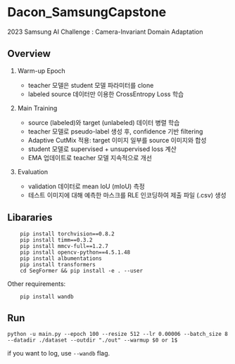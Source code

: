 # Dacon_SamsungCapstone
2023 Samsung AI Challenge : Camera-Invariant Domain Adaptation


## Overview

1. Warm-up Epoch
    - teacher 모델은 student 모델 파라미터를 clone
    - labeled source 데이터만 이용한 CrossEntropy Loss 학습

2. Main Training
    - source (labeled)와 target (unlabeled) 데이터 병렬 학습
    - teacher 모델로 pseudo-label 생성 후, confidence 기반 filtering
    - Adaptive CutMix 적용: target 이미지 일부를 source 이미지와 합성
    - student 모델로 supervised + unsupervised loss 계산
    - EMA 업데이트로 teacher 모델 지속적으로 개선

3. Evaluation
    - validation 데이터로 mean IoU (mIoU) 측정
    - 테스트 이미지에 대해 예측한 마스크를 RLE 인코딩하여 제출 파일 (.csv) 생성


## Libararies  
```
    pip install torchvision==0.8.2
    pip install timm==0.3.2
    pip install mmcv-full==1.2.7
    pip install opencv-python==4.5.1.48
    pip install albumentations
    pip install transformers
    cd SegFormer && pip install -e . --user
```
Other requirements: 

```
    pip install wandb 
```

## Run
```
python -u main.py --epoch 100 --resize 512 --lr 0.00006 --batch_size 8 --datadir ./dataset --outdir "./out" --warmup $0 or 1$
``````
if you want to log, use ``--wandb`` flag.